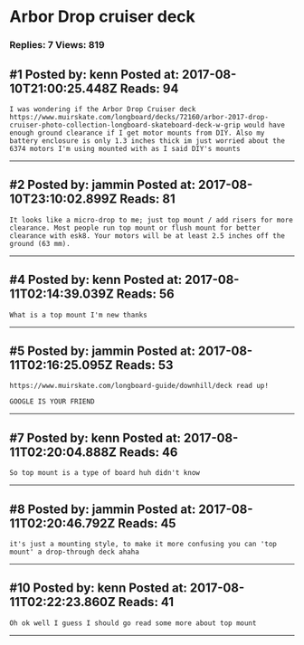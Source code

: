 # Arbor Drop cruiser deck

### Replies: 7 Views: 819

## \#1 Posted by: kenn Posted at: 2017-08-10T21:00:25.448Z Reads: 94

```
I was wondering if the Arbor Drop Cruiser deck https://www.muirskate.com/longboard/decks/72160/arbor-2017-drop-cruiser-photo-collection-longboard-skateboard-deck-w-grip would have enough ground clearance if I get motor mounts from DIY. Also my battery enclosure is only 1.3 inches thick im just worried about the 6374 motors I'm using mounted with as I said DIY's mounts
```

---
## \#2 Posted by: jammin Posted at: 2017-08-10T23:10:02.899Z Reads: 81

```
It looks like a micro-drop to me; just top mount / add risers for more clearance. Most people run top mount or flush mount for better clearance with esk8. Your motors will be at least 2.5 inches off the ground (63 mm).
```

---
## \#4 Posted by: kenn Posted at: 2017-08-11T02:14:39.039Z Reads: 56

```
What is a top mount I'm new thanks
```

---
## \#5 Posted by: jammin Posted at: 2017-08-11T02:16:25.095Z Reads: 53

```
https://www.muirskate.com/longboard-guide/downhill/deck read up!

GOOGLE IS YOUR FRIEND
```

---
## \#7 Posted by: kenn Posted at: 2017-08-11T02:20:04.888Z Reads: 46

```
So top mount is a type of board huh didn't know
```

---
## \#8 Posted by: jammin Posted at: 2017-08-11T02:20:46.792Z Reads: 45

```
it's just a mounting style, to make it more confusing you can 'top mount' a drop-through deck ahaha
```

---
## \#10 Posted by: kenn Posted at: 2017-08-11T02:22:23.860Z Reads: 41

```
Oh ok well I guess I should go read some more about top mount
```

---
